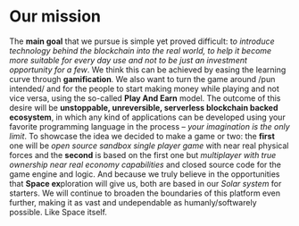 <!--

**Here are some ideas to get you started:**

🙋‍♀️ A short introduction - what is your organization all about?
🌈 Contribution guidelines - how can the community get involved?
👩‍💻 Useful resources - where can the community find your docs? Is there anything else the community should know?
🍿 Fun facts - what does your team eat for breakfast?
🧙 Remember, you can do mighty things with the power of [Markdown](https://docs.github.com/github/writing-on-github/getting-started-with-writing-and-formatting-on-github/basic-writing-and-formatting-syntax)
-->
# Our mission
The **main goal** that we pursue is simple yet proved difficult: t*o introduce technology behind the blockchain into the real world, to help it become more suitable for every day use and not to be just an investment opportunity for a few*. We think this can be achieved by easing the learning curve through **gamification**. We also want to turn the game around /pun intended/ and for the people to start making money while playing and not vice versa, using the so-called **Play And Earn** model.
The outcome of this desire will be **unstoppable, unreversible, serverless blockchain backed ecosystem**, in which any kind of applications can be developed using your favorite programming language in the process – *your imagination is the only limit*. To showcase the idea we decided to make a game or two: the **first** one will be *open source sandbox single player game* with near real physical forces and the **second** is based on the first one but *multiplayer with true ownership near real economy capabilities* and closed source code for the game engine and logic. And because we truly believe in the opportunities that **Space ex**ploration will give us, both are based in our *Solar system* for starters. We will continue to broaden the boundaries of this platform even further, making it as vast and undependable as humanly/softwarely possible. Like Space itself.
